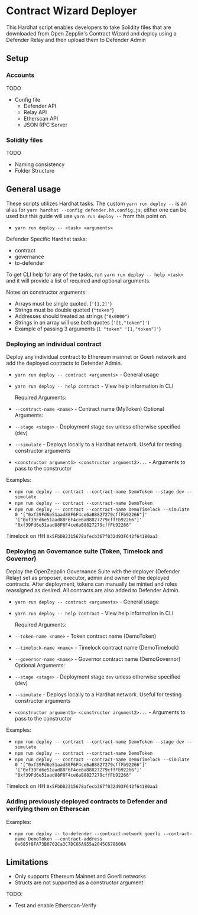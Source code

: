 # Contract Wizard Deployer

This Hardhat script enables developers to take Solidity files that are downloaded from Open Zepplin's Contract Wizard and deploy using a Defender Relay and then upload them to Defender Admin

## Setup

### Accounts

TODO
- Config file
  - Defender API
  - Relay API
  - Etherscan API
  - JSON RPC Server

### Solidity files

TODO
- Naming consistency
- Folder Structure

## General usage

These scripts utilizes Hardhat tasks. The custom `yarn run deploy --` is an alias for `yarn hardhat --config defender.hh.config.js`, either one can be used but this guide will use `yarn run deploy --` from this point on.
- `yarn run deploy -- <task> <arguments>`

Defender Specific Hardhat tasks:
- contract
- governance
- to-defender

To get CLI help for any of the tasks, run `yarn run deploy -- help <task>` and it will provide a list of required and optional arguments.

Notes on constructor arguments: 
- Arrays must be single quoted. (`'[1,2]'`)
- Strings must be double quoted (`"token"`)
- Addresses should treated as strings (`"0x0000"`)
- Strings in an array will use both quotes (`'[1,"token"]'`)
- Example of passing 3 arguments (`1 "token" '[1,"token"]'`)

### Deploying an individual contract

Deploy any individual contract to Ethereum mainnet or Goerli network and add the deployed contracts to Defender Admin.

- `yarn run deploy -- contract <arguments>` - General usage
- `yarn run deploy -- help contract` - View help information in CLI

  Required Arguments:
- `--contract-name <name>` - Contract name (MyToken)
  Optional Arguments:
- `--stage <stage>` - Deployment stage `dev` unless otherwise specified (dev)
- `--simulate` - Deploys locally to a Hardhat network. Useful for testing constructor arguments
- `<constructor argument1> <constructor argument2>...` - Arguments to pass to the constructor

Examples: 
- `npm run deploy -- contract --contract-name DemoToken --stage dev --simulate`
- `npm run deploy -- contract --contract-name DemoToken`
- `npm run deploy -- contract --contract-name DemoTimelock --simulate 0 '["0xf39Fd6e51aad88F6F4ce6aB8827279cffFb92266"]' '["0xf39Fd6e51aad88F6F4ce6aB8827279cffFb92266"]' "0xf39Fd6e51aad88F6F4ce6aB8827279cffFb92266"`

Timelock on HH `0x5FbDB2315678afecb367f032d93F642f64180aa3`

### Deploying an Governance suite (Token, Timelock and Governor)

Deploy the OpenZepplin Governance Suite with the deployer (Defender Relay) set as proposer, executor, admin and owner of the deployed contracts. After deployment, tokens can manually be minted and roles reassigned as desired. All contracts are also added to Defender Admin.

- `yarn run deploy -- contract <arguments>` - General usage
- `yarn run deploy -- help contract` - View help information in CLI

  Required Arguments:
- `--token-name <name>` - Token contract name (DemoToken)
- `--timelock-name <name>` - Timelock contract name (DemoTimelock)
- `--governor-name <name>` - Governor contract name (DemoGovernor)
  Optional Arguments:
- `--stage <stage>` - Deployment stage `dev` unless otherwise specified (dev)
- `--simulate` - Deploys locally to a Hardhat network. Useful for testing constructor arguments
- `<constructor argument1> <constructor argument2>...` - Arguments to pass to the constructor

Examples: 
- `npm run deploy -- contract --contract-name DemoToken --stage dev --simulate`
- `npm run deploy -- contract --contract-name DemoToken`
- `npm run deploy -- contract --contract-name DemoTimelock --simulate 0 '["0xf39Fd6e51aad88F6F4ce6aB8827279cffFb92266"]' '["0xf39Fd6e51aad88F6F4ce6aB8827279cffFb92266"]' "0xf39Fd6e51aad88F6F4ce6aB8827279cffFb92266"`

Timelock on HH `0x5FbDB2315678afecb367f032d93F642f64180aa3`


### Adding previously deployed contracts to Defender and verifying them on Etherscan

Examples:
- `npm run deploy -- to-defender --contract-network goerli --contract-name DemoToken --contract-address 0x685f8FA73B0702Ca3C7DC65A955a2045C678600A`

## Limitations
- Only supports Ethereum Mainnet and Goerli networks
- Structs are not supported as a constructor argument

TODO:
- Test and enable Etherscan-Verify